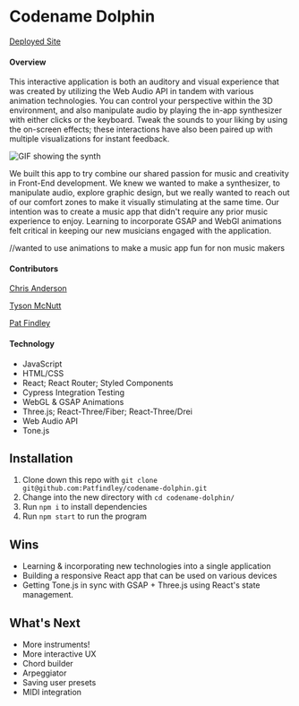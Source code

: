 # Codename Dolphin
[Deployed Site](http://bright-bucket.surge.sh/ "Deployed Site")


#### Overview
This interactive application is both an auditory and visual experience that was created by utilizing the Web Audio API in tandem with various animation technologies. You can control your perspective within the 3D environment, and also manipulate audio by playing the in-app synthesizer with either clicks or the keyboard. Tweak the sounds to your liking by using the on-screen effects; these interactions have also been paired up with multiple visualizations for instant feedback. 

![GIF showing the synth](src/assets/synth_main.gif)

We built this app to try combine our shared passion for music and creativity in Front-End development. We knew we wanted to make a synthesizer, to manipulate audio, explore graphic design, but we really wanted to reach out of our comfort zones to make it visually stimulating at the same time. Our intention was to create a music app that didn't require any prior music experience to enjoy. Learning to incorporate GSAP and WebGl animations felt critical in keeping our new musicians engaged with the application.

//wanted to use animations to make a music app fun for non music makers

#### Contributors
[Chris Anderson](https://github.com/mistercanderson "Chris's GitHub")

[Tyson McNutt](https://github.com/tysnj "Tyson's GitHub")

[Pat Findley](https://github.com/Patfindley "Pat's GitHub")


#### Technology
* JavaScript
* HTML/CSS
* React; React Router; Styled Components
* Cypress Integration Testing
* WebGL & GSAP Animations
* Three.js; React-Three/Fiber; React-Three/Drei
* Web Audio API
* Tone.js


## Installation
1. Clone down this repo with `git clone git@github.com:Patfindley/codename-dolphin.git`
2. Change into the new directory with `cd codename-dolphin/`
2. Run `npm i` to install dependencies
3. Run `npm start` to run the program


## Wins
* Learning & incorporating new technologies into a single application
* Building a responsive React app that can be used on various devices
* Getting Tone.js in sync with GSAP + Three.js using React's state management.


## What's Next
* More instruments!
* More interactive UX
* Chord builder
* Arpeggiator
* Saving user presets
* MIDI integration
